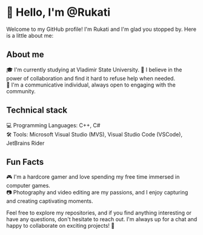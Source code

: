# 👋 Hello, I'm @Rukati

Welcome to my GitHub profile! I'm Rukati and I'm glad you stopped by. Here is a little about me:

## About me

🎓 I'm currently studying at Vladimir State University.
🤝 I believe in the power of collaboration and find it hard to refuse help when needed.  
💬 I'm a communicative individual, always open to engaging with the community.

## Technical stack

💻 Programming Languages: C++, C#  
🛠️ Tools: Microsoft Visual Studio (MVS), Visual Studio Code (VSCode), JetBrains Rider

## Fun Facts

🎮 I'm a hardcore gamer and love spending my free time immersed in computer games.  
📷 Photography and video editing are my passions, and I enjoy capturing and creating captivating moments.



Feel free to explore my repositories, and if you find anything interesting or have any questions, don't hesitate to reach out. I'm always up for a chat and happy to collaborate on exciting projects! 🚀
